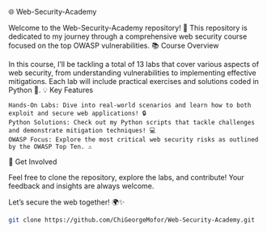 🌐 Web-Security-Academy
    
Welcome to the Web-Security-Academy repository! 🚀 This repository is dedicated to my journey through a comprehensive web security course focused on the top OWASP vulnerabilities.
📚 Course Overview 

In this course, I’ll be tackling a total of 13 labs that cover various aspects of web security, from understanding vulnerabilities to implementing effective mitigations. Each lab will include practical exercises and solutions coded in Python 🐍.
💡 Key Features

    Hands-On Labs: Dive into real-world scenarios and learn how to both exploit and secure web applications! 🔒
    Python Solutions: Check out my Python scripts that tackle challenges and demonstrate mitigation techniques! 💻
    OWASP Focus: Explore the most critical web security risks as outlined by the OWASP Top Ten. ⚠️

🔧 Get Involved

Feel free to clone the repository, explore the labs, and contribute! Your feedback and insights are always welcome.

Let’s secure the web together! 🌍✨
   ```bash
   git clone https://github.com/ChiGeorgeMofor/Web-Security-Academy.git
